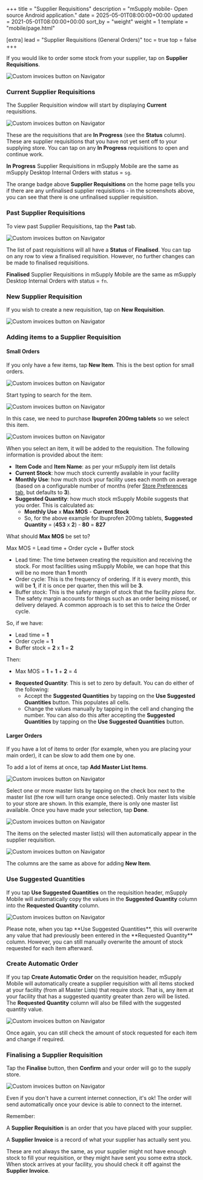+++
title = "Supplier Requisitions"
description = "mSupply mobile- Open source Android application."
date = 2025-05-01T08:00:00+00:00
updated = 2021-05-01T08:00:00+00:00
sort_by = "weight"
weight = 1
template = "mobile/page.html"

[extra]
lead = "Supplier Requisitions (General Orders)"
toc = true
top = false
+++

If you would like to order some stock from your supplier, tap on **Supplier Requisitions**. 

![Custom invoices button on Navigator](/mobile/introduction/images/supplier_requisitions_GO.png)

### Current Supplier Requisitions

The Supplier Requisition window will start by displaying **Current** requisitions.  

![Custom invoices button on Navigator](/mobile/introduction/images/current_supplier_requisitions_GO.png)

These are the requisitions that are **In Progress** (see the **Status** column).  These are supplier requisitions that you have not yet sent off to your supplying store.  You can tap on any **In Progress** requisitions to open and continue work.

<div class="tip">

**In Progress** Supplier Requisitions in mSupply Mobile are the same as mSupply Desktop Internal Orders with status = `sg`.
</div>
<div class="note">

 The orange badge above **Supplier Requisitions** on the home page tells you if there are any unfinalised supplier requisitions - in the screenshots above, you can see that there is one unfinalised supplier requisition.
</div>

### Past Supplier Requisitions

To view past Supplier Requisitions, tap the **Past** tab.  

![Custom invoices button on Navigator](/mobile/introduction/images/past_supplier_requisitions.png)

The list of past requisitions will all have a **Status** of **Finalised**. You can tap on any row to view a finalised requisition.  However, no further changes can be made to finalised requisitions.

<div class="tip">

**Finalised** Supplier Requisitions in mSupply Mobile are the same as mSupply Desktop Internal Orders with status = `fn`.
</div>

### New Supplier Requisition

If you wish to create a new requisition, tap on **New Requisition**.

![Custom invoices button on Navigator](/mobile/introduction/images/new_supplier_requisitions.png)

### Adding items to a Supplier Requisition

#### Small Orders

If you only have a few items, tap **New Item**. This is the best option for small orders.

![Custom invoices button on Navigator](/mobile/introduction/images/addding_items_requisition.png)

Start typing to search for the item.

 ![Custom invoices button on Navigator](/mobile/introduction/images/adding_items_search.png)

In this case, we need to purchase **Ibuprofen 200mg tablets** so we select this item. 

 ![Custom invoices button on Navigator](/mobile/introduction/images/adding_items_search2.png)

When you select an item, it will be added to the requisition. The following information is provided about the item:

  * **Item Code** and **Item Name**: as per your mSupply item list details
  * **Current Stock**: how much stock currently available in your facility
  * **Monthly Use**: how much stock your facility uses each month on average (based on a configurable number of months (refer [Store Preferences tab](/mobile/setup/config/#other-preferences), but defaults to **3**).
  * **Suggested Quantity**: how much stock mSupply Mobile suggests that you order.  This is calculated as:
    * **Monthly Use** x **Max MOS** - **Current Stock**
    * So, for the above example for Ibuprofen 200mg tablets,  **Suggested Quantity** = (**453** x **2**) - **80** = **827**

<div class="tip">

What should **Max MOS** be set to?

Max MOS = Lead time + Order cycle + Buffer stock

  * Lead time:  The time between creating the requisition and receiving the stock.  For most facilities using mSupply Mobile, we can hope that this will be no more than **1** month
  * Order cycle:  This is the frequency of ordering.  If it is every month, this will be **1**, if it is once per quarter, then this will be **3**.
  * Buffer stock:  This is the safety margin of stock that the facility *plans* for.  The safety margin accounts for things such as an order being missed, or delivery delayed.  A common approach is to set this to *twice* the Order cycle.

So, if we have:

  * Lead time = **1**
  * Order cycle = **1**
  * Buffer stock = **2** x **1** = **2**

Then:

  * Max MOS = **1** + **1** + **2** = 4

  </div>

* **Requested Quantity**: This is set to zero by default. You can do either of the following:
  * Accept the **Suggested Quantities** by tapping on the **Use Suggested Quantities** button.  This populates all cells.
  * Change the values manually by tapping in the cell and changing the number.  You can also do this after accepting the **Suggested Quantities** by tapping on the **Use Suggested Quantities** button.

#### Larger Orders

If you have a lot of items to order (for example, when you are placing your main order), it can be slow to add them one by one.

To add a lot of items at once, tap **Add Master List Items**. 

 ![Custom invoices button on Navigator](/mobile/introduction/images/requisitions_add_larger_order.png)

Select one or more master lists by tapping on the check box next to the master list (the row will turn orange once selected). Only master lists visible to your store are shown. In this example, there is only one master list available. Once you have made your selection, tap **Done**.

![Custom invoices button on Navigator](/mobile/introduction/images/requisitions_add_larger_order2.png)

The items on the selected master list(s) will then automatically appear in the supplier requisition.

![Custom invoices button on Navigator](/mobile/introduction/images/requisitions_add_larger_order3.png)

The columns are the same as above for adding **New Item**.  

### Use Suggested Quantities

If you tap **Use Suggested Quantities** on the requisition header, mSupply Mobile will automatically copy the values in the **Suggested Quantity** column into the **Requested Quantity** column.

![Custom invoices button on Navigator](/mobile/introduction/images/requisition_suggested_quantities.png)

<div class="tip">
Please note, when you tap **Use Suggested Quantities**, this will overwrite any value that had previously been entered in the **Requested Quantity** column.  However, you can still manually overwrite the amount of stock requested for each item afterward.
</div>

### Create Automatic Order

If you tap **Create Automatic Order** on the requisition header, mSupply Mobile will automatically create a supplier requisition with all items stocked at your facility (from all Master Lists) that require stock.  That is, any item at your facility that has a suggested quantity greater than zero will be listed. The **Requested Quantity** column will also be filled with the suggested quantity value.  

![Custom invoices button on Navigator](/mobile/introduction/images/requisitions_automatic_order.png)

Once again, you can still check the amount of stock requested for each item and change if required.

### Finalising a Supplier Requisition

Tap the **Finalise** button, then **Confirm** and your order will go to the supply store.

![Custom invoices button on Navigator](/mobile/introduction/images/requisitions_final.png)

Even if you don't have a current internet connection, it's ok! The order will send automatically once your device is able to connect to the internet.          

<div class="tip">

Remember:

A **Supplier Requisition** is an order that you have placed with your supplier. 

A **Supplier Invoice** is a record of what your supplier has actually sent you.

These are not always the same, as your supplier might not have enough stock to fill your requisition, or they might have sent you some extra stock. When stock arrives at your facility, you should check it off against the **Supplier Invoice**. 
</div>


 

